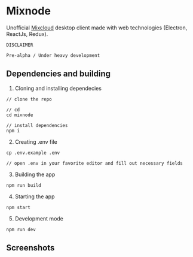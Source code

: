 # Mixnode
Unofficial [Mixcloud](https://mixcloud.com) desktop client made with web technologies (Electron, ReactJs, Redux).

```
DISCLAIMER

Pre-alpha / Under heavy development
```

## Dependencies and building
1. Cloning and installing dependecies
```
// clone the repo

// cd
cd mixnode

// install dependencies
npm i
```

2. Creating .env file
```
cp .env.example .env

// open .env in your favorite editor and fill out necessary fields
```

3. Building the app
```
npm run build
```

4. Starting the app
```
npm start
```

5. Development mode
```
npm run dev
```

Screenshots
-----------
